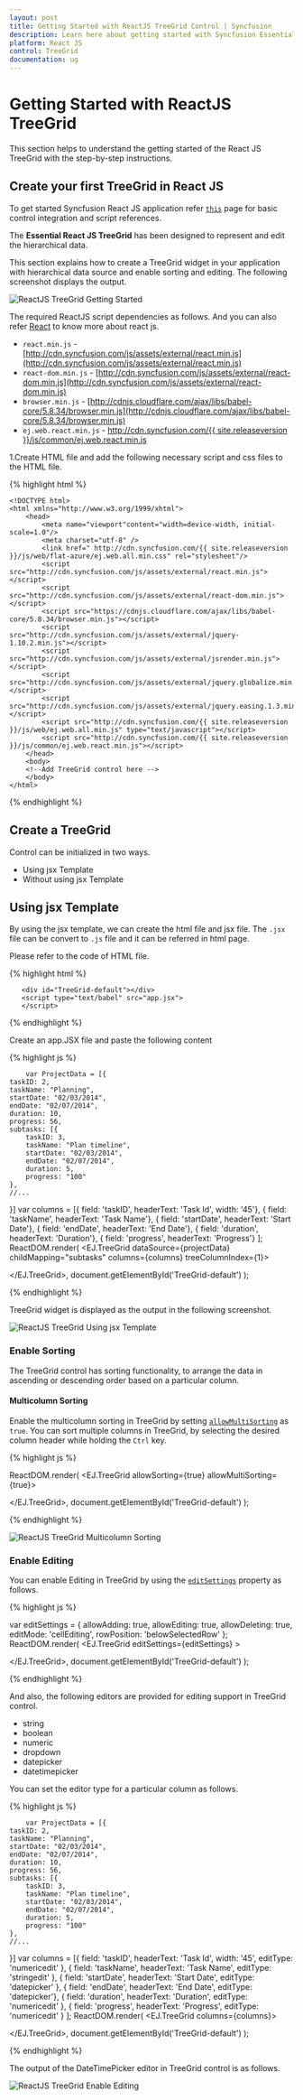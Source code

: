 ```yaml
---
layout: post
title: Getting Started with ReactJS TreeGrid Control | Syncfusion
description: Learn here about getting started with Syncfusion Essential ReactJS TreeGrid Control, its elements, and more.
platform: React JS
control: TreeGrid
documentation: ug
---
```


# Getting Started with ReactJS TreeGrid
This section helps to understand the getting started of the React JS TreeGrid with the step-by-step instructions.

## Create your first TreeGrid in React JS

To get started Syncfusion React JS application refer [`this`](https://help.syncfusion.com/reactjs/overview) page for basic control integration and script references.

The **Essential React JS TreeGrid** has been designed to represent and edit the hierarchical data. 

This section explains how to create a TreeGrid widget in your application with hierarchical data source and enable sorting and editing. The following screenshot displays the output.

![ReactJS TreeGrid Getting Started](Getting-Started_images/Getting-Started_img1.png)

The required ReactJS script dependencies as follows. And you can also refer [React](https://facebook.github.io/react/docs/getting-started.html) to know more about react js.

* `react.min.js` - [http://cdn.syncfusion.com/js/assets/external/react.min.js](http://cdn.syncfusion.com/js/assets/external/react.min.js)
* `react-dom.min.js` - [http://cdn.syncfusion.com/js/assets/external/react-dom.min.js](http://cdn.syncfusion.com/js/assets/external/react-dom.min.js)
* `browser.min.js` - [http://cdnjs.cloudflare.com/ajax/libs/babel-core/5.8.34/browser.min.js](http://cdnjs.cloudflare.com/ajax/libs/babel-core/5.8.34/browser.min.js)
* `ej.web.react.min.js` - [http://cdn.syncfusion.com/{{ site.releaseversion }}/js/common/ej.web.react.min.js](http://cdn.syncfusion.com/14.3.0.49/js/common/ej.web.react.min.js)

1.Create HTML file and add the following necessary script and css files to the HTML file.

{% highlight html %}

    <!DOCTYPE html>
    <html xmlns="http://www.w3.org/1999/xhtml">
        <head>
            <meta name="viewport"content="width=device-width, initial-scale=1.0"/>
            <meta charset="utf-8" />
            <link href=" http://cdn.syncfusion.com/{{ site.releaseversion }}/js/web/flat-azure/ej.web.all.min.css" rel="stylesheet"/>
            <script src="http://cdn.syncfusion.com/js/assets/external/react.min.js"></script>        
            <script src="http://cdn.syncfusion.com/js/assets/external/react-dom.min.js"></script>        
            <script src="https://cdnjs.cloudflare.com/ajax/libs/babel-core/5.8.34/browser.min.js"></script>
            <script src="http://cdn.syncfusion.com/js/assets/external/jquery-1.10.2.min.js"></script>
            <script src="http://cdn.syncfusion.com/js/assets/external/jsrender.min.js"></script>
            <script src="http://cdn.syncfusion.com/js/assets/external/jquery.globalize.min.js"></script>
            <script src="http://cdn.syncfusion.com/js/assets/external/jquery.easing.1.3.min.js"></script>
            <script src="http://cdn.syncfusion.com/{{ site.releaseversion }}/js/web/ej.web.all.min.js" type="text/javascript"></script>
            <script src="http://cdn.syncfusion.com/{{ site.releaseversion }}/js/common/ej.web.react.min.js"></script>
        </head>
        <body>
        <!--Add TreeGrid control here -->
        </body>
    </html>

{% endhighlight %}

## Create a TreeGrid

Control can be initialized in two ways.

 * Using jsx Template
 * Without using jsx Template
 
## Using jsx Template

By using the jsx template, we can create the html file and jsx file. The `.jsx` file can be convert to `.js` file and it can be referred in html page.

Please refer to the code of HTML file.

{% highlight html %}

       <div id="TreeGrid-default"></div>
       <script type="text/babel" src="app.jsx">
       </script>

{% endhighlight %}


Create an app.JSX file and paste the following content

{% highlight js %}

        var ProjectData = [{
    taskID: 2,
    taskName: "Planning",
    startDate: "02/03/2014",
    endDate: "02/07/2014",
    duration: 10,
    progress: 56,
    subtasks: [{
        taskID: 3,
        taskName: "Plan timeline",
        startDate: "02/03/2014",
        endDate: "02/07/2014",
        duration: 5,
        progress: "100"
    }, 
    //...
}]
var columns = [{ field: 'taskID', headerText: 'Task Id', width: '45'}, 
                { field: 'taskName', headerText: 'Task Name'},
                { field: 'startDate', headerText: 'Start Date'},
                { field: 'endDate', headerText: 'End Date'},
                { field: 'duration', headerText: 'Duration'},
                { field: 'progress', headerText: 'Progress'}
               ];
		ReactDOM.render(
<EJ.TreeGrid dataSource={projectData} childMapping="subtasks" columns={columns} treeColumnIndex={1}>
   
</EJ.TreeGrid>,
   document.getElementById('TreeGrid-default')
);

{% endhighlight %}


TreeGrid widget is displayed as the output in the following screenshot.

![ReactJS TreeGrid Using jsx Template](Getting-Started_images/Getting-Started_img3.png)

### Enable Sorting

The TreeGrid control has sorting functionality, to arrange the data in ascending or descending order based on a particular column.

#### Multicolumn Sorting

Enable the multicolumn sorting in TreeGrid by setting [`allowMultiSorting`](http://help.syncfusion.com/js/api/ejtreegrid#allowmultisorting "allowMultiSorting") as `true`. You can sort multiple columns in TreeGrid, by selecting the desired column header while holding the `Ctrl` key.

{% highlight js %}

ReactDOM.render(
<EJ.TreeGrid allowSorting={true} allowMultiSorting={true}>
   
</EJ.TreeGrid>,
   document.getElementById('TreeGrid-default')
);

{% endhighlight %}

![ReactJS TreeGrid Multicolumn Sorting](Getting-Started_images/Getting-Started_img4.png)

### Enable Editing

You can enable Editing in TreeGrid by using the [`editSettings`](http://help.syncfusion.com/js/api/ejtreegrid#editsettings "editSettings") property as follows.

{% highlight js %}

var editSettings = {
            allowAdding: true,
            allowEditing: true,
            allowDeleting: true,
            editMode: 'cellEditing',
            rowPosition: 'belowSelectedRow'
        };
		ReactDOM.render(
<EJ.TreeGrid editSettings={editSettings} >
   
</EJ.TreeGrid>,
   document.getElementById('TreeGrid-default')
);

{% endhighlight %}

And also, the following editors are provided for editing support in TreeGrid control.

* string
* boolean
* numeric
* dropdown
* datepicker
* datetimepicker

You can set the editor type for a particular column as follows.

{% highlight js %}

        var ProjectData = [{
    taskID: 2,
    taskName: "Planning",
    startDate: "02/03/2014",
    endDate: "02/07/2014",
    duration: 10,
    progress: 56,
    subtasks: [{
        taskID: 3,
        taskName: "Plan timeline",
        startDate: "02/03/2014",
        endDate: "02/07/2014",
        duration: 5,
        progress: "100"
    }, 
    //...
}]
var columns = [{ field: 'taskID', headerText: 'Task Id', width: '45', editType: 'numericedit' },
                    { field: 'taskName', headerText: 'Task Name', editType: 'stringedit' },
                    { field: 'startDate', headerText: 'Start Date', editType: 'datepicker' },
                    { field: 'endDate', headerText: 'End Date', editType: 'datepicker'},
                    { field: 'duration', headerText: 'Duration', editType: 'numericedit' },
                    { field: 'progress', headerText: 'Progress', editType: 'numericedit' }
               ];
		ReactDOM.render(
<EJ.TreeGrid columns={columns}>
   
</EJ.TreeGrid>,
   document.getElementById('TreeGrid-default')
);

{% endhighlight %}

The output of the DateTimePicker editor in TreeGrid control is as follows.

![ReactJS TreeGrid Enable Editing](Getting-Started_images/Getting-Started_img5.png)

